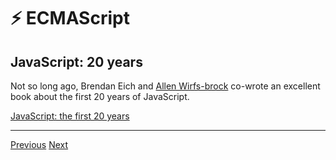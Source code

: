 # ⚡ ECMAScript

## JavaScript: 20 years

Not so long ago, Brendan Eich and [Allen Wirfs-brock](http://www.wirfs-brock.com/allen/about) co-wrote an excellent book about the first 20 years of JavaScript.

[JavaScript: the first 20 years](https://dl.acm.org/doi/10.1145/3386327)

---

[Previous](./ecmascript-6.md)
[Next](./tc39.md)
